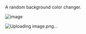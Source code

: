 
A random background color changer.


![image](https://github.com/user-attachments/assets/9fc61ff1-78bb-47a1-84be-3b89b25fde78)






![Uploading image.png…]()

